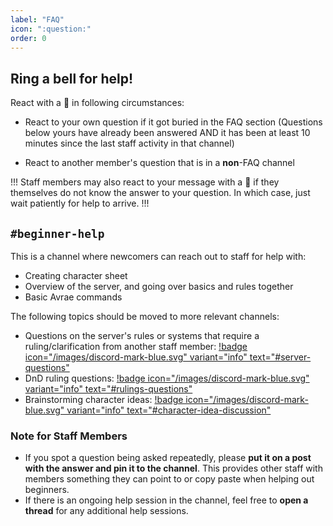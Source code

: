 ```yaml
---
label: "FAQ"
icon: ":question:"
order: 0
---
```


## Ring a bell for help!

React with a 🔔 in following circumstances:

- React to your own question if it got buried in the FAQ section
(Questions below yours have already been answered AND it has been at least 10 minutes since the last staff activity in that channel)

- React to another member's question that is in a **non**-FAQ channel

!!!
Staff members may also react to your message with a 🔔 if they themselves do not know the answer to your question. In which case, just wait patiently for help to arrive.
!!!

## `#beginner-help`

This is a channel where newcomers can reach out to staff for help with:
- Creating character sheet
- Overview of the server, and going over basics and rules together
- Basic Avrae commands

The following topics should be moved to more relevant channels:
- Questions on the server's rules or systems that require a ruling/clarification from another staff member: [!badge icon="/images/discord-mark-blue.svg" variant="info" text="#server-questions"](https://discord.com/channels/512870694883950598/546725434608451584) 
- DnD ruling questions: [!badge icon="/images/discord-mark-blue.svg" variant="info" text="#rulings-questions"](https://discord.com/channels/512870694883950598/513452707617570828) 
- Brainstorming character ideas: [!badge icon="/images/discord-mark-blue.svg" variant="info" text="#character-idea-discussion"](https://discord.com/channels/512870694883950598/585090840750194708) 

### Note for Staff Members

- If you spot a question being asked repeatedly, please **put it on a post with the answer and pin it to the channel**. This provides other staff with members something they can point to or copy paste when helping out beginners.
- If there is an ongoing help session in the channel, feel free to **open a thread** for any additional help sessions.
